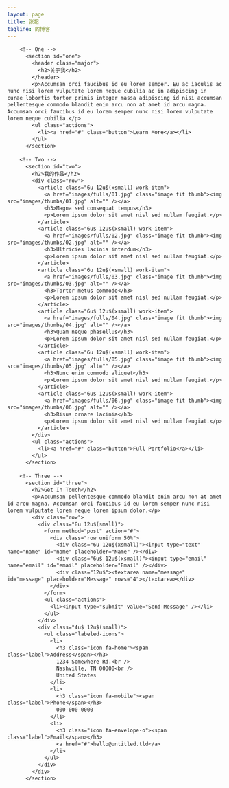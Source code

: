 ```yaml
---
layout: page
title: 张超
tagline: 的博客
---
```

<!-- <header id="header">
  <a href="#" class="image avatar"><img src="images/avatar.jpg" alt="" /></a>
  <h1><strong>I am ZHANGCHAO</strong>, a web designer<br />
  welcome to my blog<br />
  <a href="http://html5up.net">About me</a>.</h1>
</header> -->

<div>

        <!-- One -->
          <section id="one">
            <header class="major">
              <h2>关于我</h2>
            </header>
            <p>Accumsan orci faucibus id eu lorem semper. Eu ac iaculis ac nunc nisi lorem vulputate lorem neque cubilia ac in adipiscing in curae lobortis tortor primis integer massa adipiscing id nisi accumsan pellentesque commodo blandit enim arcu non at amet id arcu magna. Accumsan orci faucibus id eu lorem semper nunc nisi lorem vulputate lorem neque cubilia.</p>
            <ul class="actions">
              <li><a href="#" class="button">Learn More</a></li>
            </ul>
          </section>

        <!-- Two -->
          <section id="two">
            <h2>我的作品</h2>
            <div class="row">
              <article class="6u 12u$(xsmall) work-item">
                <a href="images/fulls/01.jpg" class="image fit thumb"><img src="images/thumbs/01.jpg" alt="" /></a>
                <h3>Magna sed consequat tempus</h3>
                <p>Lorem ipsum dolor sit amet nisl sed nullam feugiat.</p>
              </article>
              <article class="6u$ 12u$(xsmall) work-item">
                <a href="images/fulls/02.jpg" class="image fit thumb"><img src="images/thumbs/02.jpg" alt="" /></a>
                <h3>Ultricies lacinia interdum</h3>
                <p>Lorem ipsum dolor sit amet nisl sed nullam feugiat.</p>
              </article>
              <article class="6u 12u$(xsmall) work-item">
                <a href="images/fulls/03.jpg" class="image fit thumb"><img src="images/thumbs/03.jpg" alt="" /></a>
                <h3>Tortor metus commodo</h3>
                <p>Lorem ipsum dolor sit amet nisl sed nullam feugiat.</p>
              </article>
              <article class="6u$ 12u$(xsmall) work-item">
                <a href="images/fulls/04.jpg" class="image fit thumb"><img src="images/thumbs/04.jpg" alt="" /></a>
                <h3>Quam neque phasellus</h3>
                <p>Lorem ipsum dolor sit amet nisl sed nullam feugiat.</p>
              </article>
              <article class="6u 12u$(xsmall) work-item">
                <a href="images/fulls/05.jpg" class="image fit thumb"><img src="images/thumbs/05.jpg" alt="" /></a>
                <h3>Nunc enim commodo aliquet</h3>
                <p>Lorem ipsum dolor sit amet nisl sed nullam feugiat.</p>
              </article>
              <article class="6u$ 12u$(xsmall) work-item">
                <a href="images/fulls/06.jpg" class="image fit thumb"><img src="images/thumbs/06.jpg" alt="" /></a>
                <h3>Risus ornare lacinia</h3>
                <p>Lorem ipsum dolor sit amet nisl sed nullam feugiat.</p>
              </article>
            </div>
            <ul class="actions">
              <li><a href="#" class="button">Full Portfolio</a></li>
            </ul>
          </section>

        <!-- Three -->
          <section id="three">
            <h2>Get In Touch</h2>
            <p>Accumsan pellentesque commodo blandit enim arcu non at amet id arcu magna. Accumsan orci faucibus id eu lorem semper nunc nisi lorem vulputate lorem neque lorem ipsum dolor.</p>
            <div class="row">
              <div class="8u 12u$(small)">
                <form method="post" action="#">
                  <div class="row uniform 50%">
                    <div class="6u 12u$(xsmall)"><input type="text" name="name" id="name" placeholder="Name" /></div>
                    <div class="6u$ 12u$(xsmall)"><input type="email" name="email" id="email" placeholder="Email" /></div>
                    <div class="12u$"><textarea name="message" id="message" placeholder="Message" rows="4"></textarea></div>
                  </div>
                </form>
                <ul class="actions">
                  <li><input type="submit" value="Send Message" /></li>
                </ul>
              </div>
              <div class="4u$ 12u$(small)">
                <ul class="labeled-icons">
                  <li>
                    <h3 class="icon fa-home"><span class="label">Address</span></h3>
                    1234 Somewhere Rd.<br />
                    Nashville, TN 00000<br />
                    United States
                  </li>
                  <li>
                    <h3 class="icon fa-mobile"><span class="label">Phone</span></h3>
                    000-000-0000
                  </li>
                  <li>
                    <h3 class="icon fa-envelope-o"><span class="label">Email</span></h3>
                    <a href="#">hello@untitled.tld</a>
                  </li>
                </ul>
              </div>
            </div>
          </section>

</div>
      

        
<!-- <ul class="posts">
  {% for post in site.posts %}
    <li><span>{{ post.date | date_to_string }}</span> &raquo; <a href="{{ BASE_PATH }}{{ post.url }}">{{ post.title }}</a></li>
  {% endfor %}
</ul> -->



